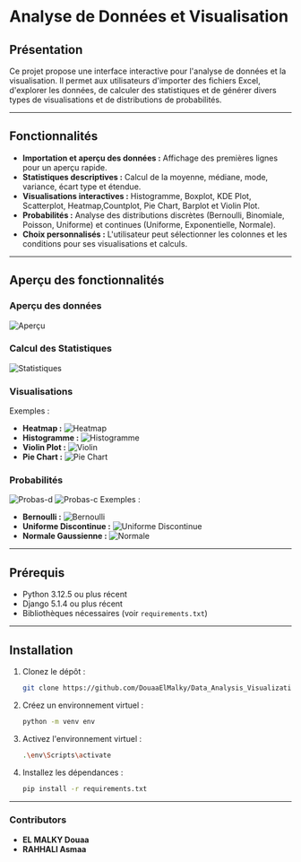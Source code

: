 # Analyse de Données et Visualisation

## Présentation

Ce projet propose une interface interactive pour l'analyse de données et la visualisation. Il permet aux utilisateurs d'importer des fichiers Excel, d'explorer les données, de calculer des statistiques et de générer divers types de visualisations et de distributions de probabilités.

---

## Fonctionnalités

- **Importation et aperçu des données :** Affichage des premières lignes pour un aperçu rapide.  
- **Statistiques descriptives :** Calcul de la moyenne, médiane, mode, variance, écart type et étendue.
- **Visualisations interactives :** Histogramme, Boxplot, KDE Plot, Scatterplot, Heatmap,Countplot, Pie Chart, Barplot et Violin Plot.  
- **Probabilités :** Analyse des distributions discrètes (Bernoulli, Binomiale, Poisson, Uniforme) et continues (Uniforme, Exponentielle, Normale). 
- **Choix personnalisés :** L'utilisateur peut sélectionner les colonnes et les conditions pour ses visualisations et calculs.  

---

## Aperçu des fonctionnalités

### Aperçu des données
![Aperçu](./captures/aperçu.png)

### Calcul des Statistiques
![Statistiques](./captures/stats.png)

### Visualisations
Exemples :  
- **Heatmap :** ![Heatmap](./captures/heatmap.png)  
- **Histogramme :** ![Histogramme](./captures/histplot.png)  
- **Violin Plot :** ![Violin](./captures/violin.png)  
- **Pie Chart :** ![Pie Chart](./captures/pie.png)  

### Probabilités 
![Probas-d](./captures/probas.png) 
![Probas-c](./captures/probas-c.png)
Exemples :  
- **Bernoulli :** ![Bernoulli](./captures/bernoulli.png)  
- **Uniforme Discontinue :** ![Uniforme Discontinue](./captures/unif-disc.png)  
- **Normale Gaussienne :** ![Normale](./captures/gauss.png)  

---

## Prérequis

- Python 3.12.5 ou plus récent  
- Django 5.1.4 ou plus récent  
- Bibliothèques nécessaires (voir `requirements.txt`)  

---

## Installation

1. Clonez le dépôt :
   ```bash
   git clone https://github.com/DouaaElMalky/Data_Analysis_Visualization_Django

2. Créez un environnement virtuel :
   ```bash
   python -m venv env
   ```
3. Activez l'environnement virtuel :
   ```bash
   .\env\Scripts\activate
   ```
4. Installez les dépendances :
   ```bash
   pip install -r requirements.txt
   ```
---

### Contributors

- **EL MALKY Douaa**
- **RAHHALI Asmaa**